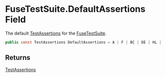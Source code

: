 # FuseTestSuite.DefaultAssertions Field

The default [TestAssertions](MrKWatkins.EmulatorTestSuites.Z80.Instruction.TestAssertions.md) for the [FuseTestSuite](MrKWatkins.EmulatorTestSuites.Z80.Instruction.Fuse.FuseTestSuite.md).

```c#
public const TestAssertions DefaultAssertions = A | F | BC | DE | HL | IX | IY | PC | SP | WZ | I | R | ShadowAF | ShadowBC | ShadowDE | ShadowHL | C | N | PV | X | H | Y | Z | S | IFF1 | IFF2 | IM | Halted | IOReads | IOWrites | Memory | Cycles | TStates;
```

## Returns

[TestAssertions](MrKWatkins.EmulatorTestSuites.Z80.Instruction.TestAssertions.md)
